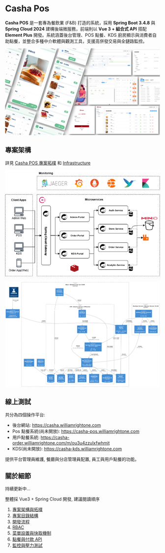 # Casha Pos

**Casha POS** 是一套專為餐飲業 (F&B) 打造的系統，採用 **Spring Boot 3.4.8** 與 **Spring Cloud 2024** 建構後端微服務，前端則以 **Vue 3 + 組合式 API** 搭配 **Element Plus** 開發。系統涵蓋後台管理、POS 點餐、KDS 廚房顯示與消費者自助點餐，並整合多種中介軟體與觀測工具，支援高併發交易與全鏈路監控。

![cover](/asset/casha-cover.png)

## 專案架構

詳見 [Casha POS 專案拓樸](/archite/service-typology.md) 和 [Infrastructure](/archite/folder-structure.md)

![preview](/asset/casha-typo.png)

![preview](/asset/casha-infra.png)

## 線上測試

共分為四個操作平台:

* 後台網站: https://casha.williamrightone.com
* Pos 點餐系統(尚未開放): https://casha-pos.williamrightone.com
* 用戶點餐系統: https://casha-order.williamrightone.com/m/ou3u4zzulxfwhmit
* KDS(尚未開放): https://casha-kds.williamrightone.com

提供平台管理員維護, 餐廳與分店管理員配置, 員工與用戶點餐的功能。

## 關於細節

持續更新中...

整體採 Vue3 + Spring Cloud 開發, 建議閱讀順序

1. [專案架構與拓樸](/archite/service-typology.md)
2. [專案目錄結構](/archite/folder-structure.md)
3. [開發流程](/spec/development.md)
4. [RBAC](/spec/common/rbac.md)
5. [菜單設置與快取機制](/spec/usecase/menu.md)
6. [點餐與付款 API](/spec/usecase/order.md)
7. [監控與壓力測試](/devops/ptom.md)